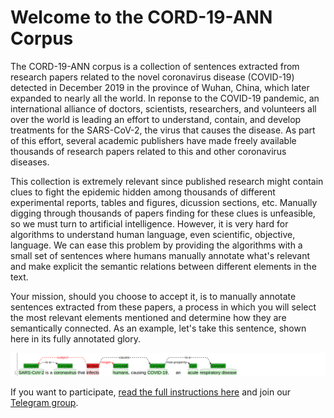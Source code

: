 # Welcome to the CORD-19-ANN Corpus

The CORD-19-ANN corpus is a collection of sentences extracted from research papers related to the novel coronavirus disease (COVID-19) detected in December 2019 in the province of Wuhan, China, which later expanded to nearly all the world. In reponse to the COVID-19 pandemic, an international alliance of doctors, scientists, researchers, and volunteers all over the world is leading an effort to understand, contain, and develop treatments for the SARS-CoV-2, the virus that causes the disease. As part of this effort, several academic publishers have made freely available thousands of research papers related to this and other coronavirus diseases.

This collection is extremely relevant since published research might contain clues to fight the epidemic hidden among thousands of different experimental reports, tables and figures, dicussion sections, etc. Manually digging through thousands of papers finding for these clues is unfeasible, so we must turn to artificial intelligence. However, it is very hard for algorithms to understand human language, even scientific, objective, language. We can ease this problem by providing the algorithms with a small set of sentences where humans manually annotate what's relevant and make explicit the semantic relations between different elements in the text.

Your mission, should you choose to accept it, is to manually annotate sentences extracted from these papers, a process in which you will select the most relevant elements mentioned and determine how they are semantically connected. As an example, let's take this sentence, shown here in its fully annotated glory.

![](docs/img1.png)

If you want to participate, [read the full instructions here](docs/instructions.md) and join our [Telegram group](https://t.me/cord19).
